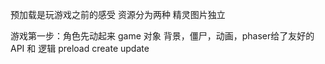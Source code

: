 预加载是玩游戏之前的感受
资源分为两种
精灵图片独立

游戏第一步：角色先动起来
game 对象 背景，僵尸，动画，phaser给了友好的 API 和 逻辑
 preload  create  update 
